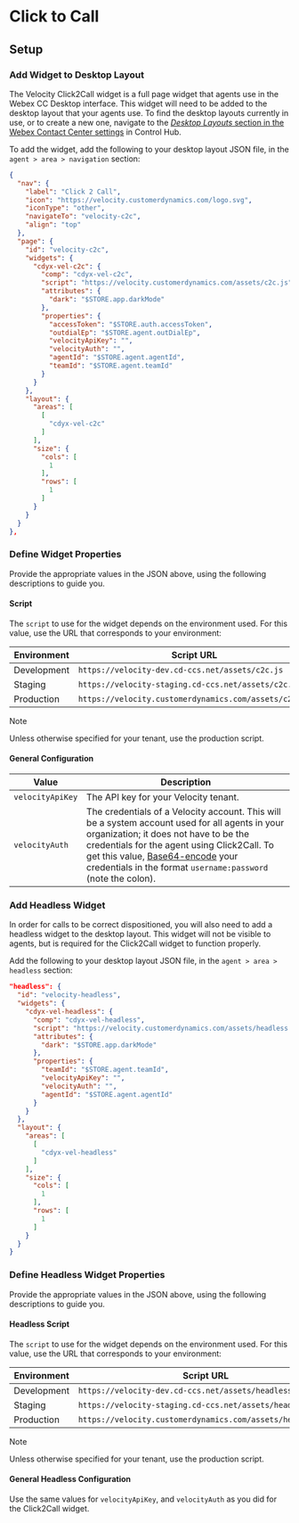# Click to Call

## Setup

### Add Widget to Desktop Layout

The Velocity Click2Call widget is a full page widget that agents use in the Webex CC Desktop interface. This widget will need to be added to the desktop layout that your agents use. To find the desktop layouts currently in use, or to create a new one, navigate to the [_Desktop Layouts_ section in the Webex Contact Center settings](https://admin.webex.com/wxcc/desktop-experience/desktop-layouts) in Control Hub.

To add the widget, add the following to your desktop layout JSON file, in the `agent > area > navigation` section:

```json
{
  "nav": {
    "label": "Click 2 Call",
    "icon": "https://velocity.customerdynamics.com/logo.svg",
    "iconType": "other",
    "navigateTo": "velocity-c2c",
    "align": "top"
  },
  "page": {
    "id": "velocity-c2c",
    "widgets": {
      "cdyx-vel-c2c": {
        "comp": "cdyx-vel-c2c",
        "script": "https://velocity.customerdynamics.com/assets/c2c.js",
        "attributes": {
          "dark": "$STORE.app.darkMode"
        },
        "properties": {
          "accessToken": "$STORE.auth.accessToken",
          "outdialEp": "$STORE.agent.outDialEp",
          "velocityApiKey": "",
          "velocityAuth": "",
          "agentId": "$STORE.agent.agentId",
          "teamId": "$STORE.agent.teamId"
        }
      }
    },
    "layout": {
      "areas": [
        [
          "cdyx-vel-c2c"
        ]
      ],
      "size": {
        "cols": [
          1
        ],
        "rows": [
          1
        ]
      }
    }
  }
},
```

### Define Widget Properties

Provide the appropriate values in the JSON above, using the following descriptions to guide you.

#### Script

The `script` to use for the widget depends on the environment used. For this value, use the URL that corresponds to your environment:

| Environment | Script URL                                            |
| ----------- | ----------------------------------------------------- |
| Development | `https://velocity-dev.cd-ccs.net/assets/c2c.js`       |
| Staging     | `https://velocity-staging.cd-ccs.net/assets/c2c.js`   |
| Production  | `https://velocity.customerdynamics.com/assets/c2c.js` |

> [!NOTE]
> Unless otherwise specified for your tenant, use the production script.

#### General Configuration

| Value            | Description                                                                                                                                                                                                                                                                                                                  |
| ---------------- | ---------------------------------------------------------------------------------------------------------------------------------------------------------------------------------------------------------------------------------------------------------------------------------------------------------------------------- |
| `velocityApiKey` | The API key for your Velocity tenant.                                                                                                                                                                                                                                                                                        |
| `velocityAuth`   | The credentials of a Velocity account. This will be a system account used for all agents in your organization; it does not have to be the credentials for the agent using Click2Call. To get this value, [Base64-encode](https://www.base64encode.org/) your credentials in the format `username:password` (note the colon). |

### Add Headless Widget

In order for calls to be correct dispositioned, you will also need to add a headless widget to the desktop layout. This widget will not be visible to agents, but is required for the Click2Call widget to function properly.

Add the following to your desktop layout JSON file, in the `agent > area > headless` section:

```json
"headless": {
  "id": "velocity-headless",
  "widgets": {
    "cdyx-vel-headless": {
      "comp": "cdyx-vel-headless",
      "script": "https://velocity.customerdynamics.com/assets/headless.js",
      "attributes": {
        "dark": "$STORE.app.darkMode"
      },
      "properties": {
        "teamId": "$STORE.agent.teamId",
        "velocityApiKey": "",
        "velocityAuth": "",
        "agentId": "$STORE.agent.agentId"
      }
    }
  },
  "layout": {
    "areas": [
      [
        "cdyx-vel-headless"
      ]
    ],
    "size": {
      "cols": [
        1
      ],
      "rows": [
        1
      ]
    }
  }
}
```

### Define Headless Widget Properties

Provide the appropriate values in the JSON above, using the following descriptions to guide you.

#### Headless Script

The `script` to use for the widget depends on the environment used. For this value, use the URL that corresponds to your environment:

| Environment | Script URL                                                 |
| ----------- | ---------------------------------------------------------- |
| Development | `https://velocity-dev.cd-ccs.net/assets/headless.js`       |
| Staging     | `https://velocity-staging.cd-ccs.net/assets/headless.js`   |
| Production  | `https://velocity.customerdynamics.com/assets/headless.js` |

> [!NOTE]
> Unless otherwise specified for your tenant, use the production script.

#### General Headless Configuration

Use the same values for `velocityApiKey`, and `velocityAuth` as you did for the Click2Call widget.
